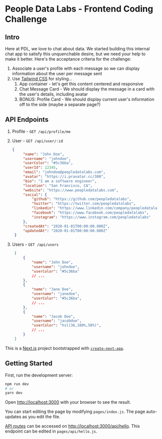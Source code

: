 # People Data Labs -  Frontend Coding Challenge

## Intro

Here at PDL, we love to chat about data. We started building this internal chat app to satisfy this unquenchable desire, but we need your help to make it better. Here's the acceptance criteria for the challenge:

1. Associate a user's profile with each message so we can display information about the user per message sent
2. Use [Tailwind CSS](https://tailwindcss.com) for styling... 
   1. App container - let's get this content centered and responsive
   2. Chat Message Card - We should display the message in a card with the user's details, including avatar
   3. BONUS: Profile Card - We should display current user's information off to the side (maybe a separate page?)


## API Endpoints

1. Profile - `GET /api/profile/me`
2. User - `GET /api/user/:id`
   
   ```json
   {
        "name": "John Doe",
        "username": "johndoe",
        "userColor": "#5c36ba",
        "userId": 12345,
        "email": "johndoe@peopledatalabs.com",
        "avatar": "https://i.pravatar.cc/300",
        "bio": "I am a software engineer",
        "location": "San Francisco, CA",
        "website": "https://www.peopledatalabs.com",
        "social": {
            "github": "https://github.com/peopledatalabs",
            "twitter": "https://twitter.com/peopledatalabs",
            "linkedin": "https://www.linkedin.com/company/peopledatalabs",
            "facebook": "https://www.facebook.com/peopledatalabs",
            "instagram": "https://www.instagram.com/peopledatalabs"
        },
        "createdAt": "2020-01-01T00:00:00.000Z",
        "updatedAt": "2020-01-01T00:00:00.000Z"
    }
   ```

3. Users - `GET /api/users`
   
   ```json
    [
        {
            "name": "John Doe",
            "username": "johndoe",
            "userColor": "#5c36ba"
            // ...
        },
        {
            "name": "Jane Doe",
            "username": "janedoe",
            "userColor": "#5c36ba",
            // ...
        },
        {
            "name": "Jacob Doe",
            "username": "jacobdoe",
            "userColor": "hsl(36,100%,50%)",
            // ...
        }
    ]
   ```



This is a [Next.js](https://nextjs.org/) project bootstrapped with [`create-next-app`](https://github.com/vercel/next.js/tree/canary/packages/create-next-app).

## Getting Started

First, run the development server:

```bash
npm run dev
# or
yarn dev
```

Open [http://localhost:3000](http://localhost:3000) with your browser to see the result.

You can start editing the page by modifying `pages/index.js`. The page auto-updates as you edit the file.

[API routes](https://nextjs.org/docs/api-routes/introduction) can be accessed on [http://localhost:3000/api/hello](http://localhost:3000/api/hello). This endpoint can be edited in `pages/api/hello.js`.

